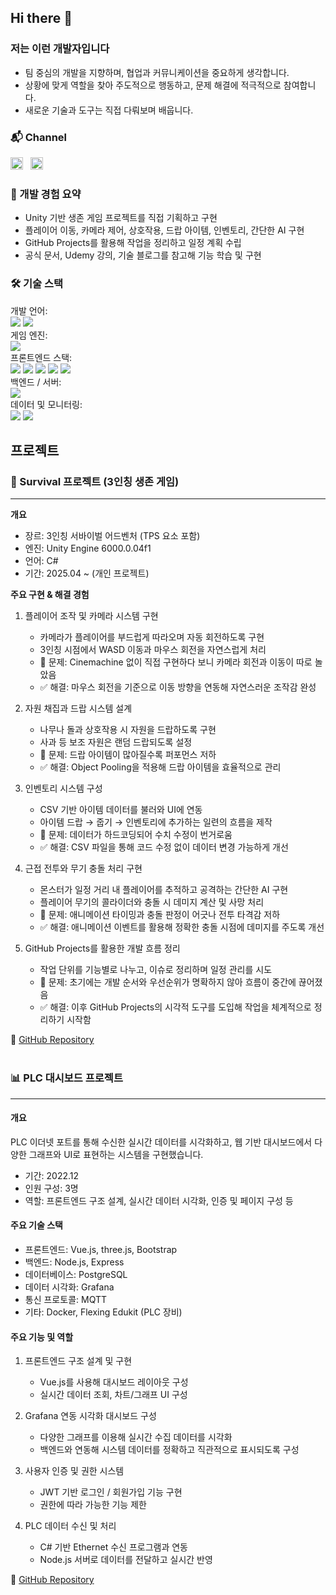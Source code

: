 ## Hi there 👋
### 저는 이런 개발자입니다
- 팀 중심의 개발을 지향하며, 협업과 커뮤니케이션을 중요하게 생각합니다.
- 상황에 맞게 역할을 찾아 주도적으로 행동하고, 문제 해결에 적극적으로 참여합니다.
- 새로운 기술과 도구는 직접 다뤄보며 배웁니다.

### 📬 Channel
[<img src="https://img.shields.io/badge/Gmail-EA4335?style=flat-square&logo=gmail&logoColor=white" height="20"/>](mailto:snna628@gmail.com)
&nbsp;
[<img src="https://img.shields.io/badge/GitHub-181717?style=flat-square&logo=github&logoColor=white" height="20"/>](https://github.com/suunhwa)

### 📂 개발 경험 요약
- Unity 기반 생존 게임 프로젝트를 직접 기획하고 구현
- 플레이어 이동, 카메라 제어, 상호작용, 드랍 아이템, 인벤토리, 간단한 AI 구현
- GitHub Projects를 활용해 작업을 정리하고 일정 계획 수립
- 공식 문서, Udemy 강의, 기술 블로그를 참고해 기능 학습 및 구현

### 🛠️ 기술 스택 <br>
개발 언어: <br>
<img src="https://img.shields.io/badge/C%23-FFFFFF?style=for-the-badge&logo=dotnet&logoColor=512BD4"/>
<img src="https://img.shields.io/badge/C++-FFFFFF?style=for-the-badge&logo=cplusplus&logoColor=00599C"><br>
게임 엔진: <br>
<img src="https://img.shields.io/badge/Unity-FFFFFF?style=for-the-badge&logo=unity&logoColor=black"/><br>
프론트엔드 스택:<br>
<img src="https://img.shields.io/badge/HTML5-FFFFFF?style=for-the-badge&logo=html5&logoColor=E34F26"/>
<img src="https://img.shields.io/badge/CSS3-FFFFFF?style=for-the-badge&logo=css3&logoColor=1572B6"/>
<img src="https://img.shields.io/badge/JavaScript-FFFFFF?style=for-the-badge&logo=javascript&logoColor=F7DF1E"/>
<img src="https://img.shields.io/badge/Vue.js-FFFFFF?style=for-the-badge&logo=vue.js&logoColor=4FC08D"/>
<img src="https://img.shields.io/badge/React-FFFFFF?style=for-the-badge&logo=react&logoColor=61DAFB"/><br>
백엔드 / 서버:<br>
<img src="https://img.shields.io/badge/Node.js-FFFFFF?style=for-the-badge&logo=node.js&logoColor=339933"/><br>
데이터 및 모니터링:<br>
<img src="https://img.shields.io/badge/MySQL-FFFFFF?style=for-the-badge&logo=mysql&logoColor=4479A1"/>
<img src="https://img.shields.io/badge/Grafana-FFFFFF?style=for-the-badge&logo=grafana&logoColor=F46800"/><br>

## 프로젝트
### 🌳 Survival 프로젝트 (3인칭 생존 게임)
---
**개요**
- 장르: 3인칭 서바이벌 어드벤처 (TPS 요소 포함)
- 엔진: Unity Engine 6000.0.04f1
- 언어: C#
- 기간: 2025.04 ~ (개인 프로젝트)

**주요 구현 & 해결 경험**
1. 플레이어 조작 및 카메라 시스템 구현
    - 카메라가 플레이어를 부드럽게 따라오며 자동 회전하도록 구현
    - 3인칭 시점에서 WASD 이동과 마우스 회전을 자연스럽게 처리
    - 🎯 문제: Cinemachine 없이 직접 구현하다 보니 카메라 회전과 이동이 따로 놀았음
    - ✅ 해결: 마우스 회전을 기준으로 이동 방향을 연동해 자연스러운 조작감 완성
      
2. 자원 채집과 드랍 시스템 설계
    - 나무나 돌과 상호작용 시 자원을 드랍하도록 구현
    - 사과 등 보조 자원은 랜덤 드랍되도록 설정
    - 🎯 문제: 드랍 아이템이 많아질수록 퍼포먼스 저하
    - ✅ 해결: Object Pooling을 적용해 드랍 아이템을 효율적으로 관리

3. 인벤토리 시스템 구성
    - CSV 기반 아이템 데이터를 불러와 UI에 연동
    - 아이템 드랍 → 줍기 → 인벤토리에 추가하는 일련의 흐름을 제작
    - 🎯 문제: 데이터가 하드코딩되어 수치 수정이 번거로움
    - ✅ 해결: CSV 파일을 통해 코드 수정 없이 데이터 변경 가능하게 개선

4. 근접 전투와 무기 충돌 처리 구현
    - 몬스터가 일정 거리 내 플레이어를 추적하고 공격하는 간단한 AI 구현
    - 플레이어 무기의 콜라이더와 충돌 시 데미지 계산 및 사망 처리
    - 🎯 문제: 애니메이션 타이밍과 충돌 판정이 어긋나 전투 타격감 저하
    - ✅ 해결: 애니메이션 이벤트를 활용해 정확한 충돌 시점에 데미지를 주도록 개선

5. GitHub Projects를 활용한 개발 흐름 정리
    - 작업 단위를 기능별로 나누고, 이슈로 정리하며 일정 관리를 시도  
    - 🎯 문제: 초기에는 개발 순서와 우선순위가 명확하지 않아 흐름이 중간에 끊어졌음  
    - ✅ 해결: 이후 GitHub Projects의 시각적 도구를 도입해 작업을 체계적으로 정리하기 시작함

🔗 [GitHub Repository](https://github.com/suunhwa/survival-game)
<br/>
<br/>
### 📊 PLC 대시보드 프로젝트
---
#### 개요
PLC 이더넷 포트를 통해 수신한 실시간 데이터를 시각화하고, 웹 기반 대시보드에서 다양한 그래프와 UI로 표현하는 시스템을 구현했습니다.
- 기간: 2022.12
- 인원 구성: 3명 
- 역할:  프론트엔드 구조 설계, 실시간 데이터 시각화, 인증 및 페이지 구성 등

#### 주요 기술 스택
- 프론트엔드: Vue.js, three.js, Bootstrap
- 백엔드: Node.js, Express
- 데이터베이스: PostgreSQL
- 데이터 시각화: Grafana
- 통신 프로토콜: MQTT
- 기타: Docker, Flexing Edukit (PLC 장비)

#### 주요 기능 및 역할
1. 프론트엔드 구조 설계 및 구현
    - Vue.js를 사용해 대시보드 레이아웃 구성
    - 실시간 데이터 조회, 차트/그래프 UI 구성

2. Grafana 연동 시각화 대시보드 구성
    - 다양한 그래프를 이용해 실시간 수집 데이터를 시각화
    - 백엔드와 연동해 시스템 데이터를 정확하고 직관적으로 표시되도록 구성

3. 사용자 인증 및 권한 시스템
    - JWT 기반 로그인 / 회원가입 기능 구현
    - 권한에 따라 가능한 기능 제한

4. PLC 데이터 수신 및 처리
    - C# 기반 Ethernet 수신 프로그램과 연동
    - Node.js 서버로 데이터를 전달하고 실시간 반영

🔗 [GitHub Repository](https://github.com/suunhwa/smart_factory)
